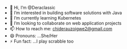 - 👋 Hi, I’m @Deraclassic
- 👀 I’m interested in building software solutions with Java
- 🌱 I’m currently learning Kubernetes
- 💞️ I’m looking to collaborate on web application projects
- 📫 How to reach me: chiderauzoigwe2@gmail.com
- 😄 Pronouns: ...She/Her
- ⚡ Fun fact: ...I play scrabble too

<!---
Deraclassic/Deraclassic is a ✨ special ✨ repository because its `README.md` (this file) appears on your GitHub profile.
You can click the Preview link to take a look at your changes.
--->
